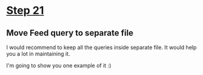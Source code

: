 # [Step 21](https://github.com/kamilkisiela/GitHunt-Lite-Angular/tree/step21)

## Move Feed query to separate file

I would recommend to keep all the queries inside separate file.
It would help you a lot in maintaining it.

I'm going to show you one example of it :)
